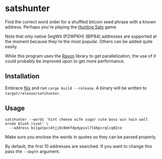 # satshunter

Find the correct word order for a shuffled bitcoin seed phrase with a known address.
Perhaps you're playing the [Hunting Sats](https://www.huntingsats.com/) game.

Note that only native SegWit (P2WPKH) (BIP84) addresses are supported at the moment
because they're the most popular. Others can be added quite easily.

While this program uses the [Rayon](https://docs.rs/rayon/latest/rayon/) library to
get parallelization, the use of it could probably be improved upon to get more performance.

## Installation

Embrace [Nix](https://nixos.org/download) and run `cargo build --release`. A binary will be
written to `target/release/satshunter`.

## Usage

```shell
satshunter --words 'hint cheese wife sugar cute boss win twin wall erode blush rival' \
  --address bc1qatpcs4tjj0c0mhfdpdypvxl7l66pcrqlcq02ce
```

Make sure you enclose the words in quotes so they can be parsed properly.

By default, the first 10 addresses are searched. If you want to change this pass
the `--depth` argument.
